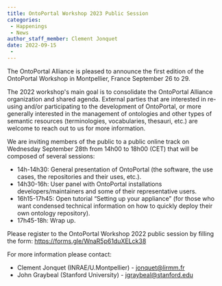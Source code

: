 ```yaml
---
title: OntoPortal Workshop 2023 Public Session
categories:
 - Happenings
 - News
author_staff_member: Clement Jonquet
date: 2022-09-15
 - 
---
```


The OntoPortal Alliance is pleased to announce the first edition of the OntoPortal Workshop in Montpellier, France September 26 to 29.

The 2022 workshop's main goal is to consolidate the OntoPortal Alliance organization and shared agenda. External parties that are interested in re-using and/or participating to the development of OntoPortal, or more generally interested in the management of ontologies and other types of semantic resources (terminologies, vocabularies, thesauri, etc.) are welcome to reach out to us for more information.

We are inviting members of the public to a public online track on Wednesday September 28th from 14h00 to 18h00 (CET) that will be composed of several sessions: 
* 14h-14h30: General presentation of OntoPortal (the software, the use cases, the repositories and their uses, etc.). 
* 14h30-16h: User panel with OntoPortal installations developers/maintainers and some of their representative users.
* 16h15-17h45: Open tutorial “Setting up your appliance” (for those who want condensed technical information on how to quickly deploy their own ontology repository). 
* 17h45-18h: Wrap up. 

Please register to the OntoPortal Workshop 2022 public session by filling the form: https://forms.gle/WnaR5p61duXELck38  

For more information please contact: 
* Clement Jonquet (INRAE/U.Montpellier) - jonquet@lirmm.fr
* John Graybeal (Stanford University) - jgraybeal@stanford.edu 
